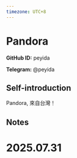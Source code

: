 ```yaml
---
timezone: UTC+8
---
```


# Pandora

**GitHub ID:** peyida

**Telegram:** @peyida

## Self-introduction

Pandora, 來自台灣！

## Notes

<!-- Content_START -->

# 2025.07.31


<!-- Content_END -->
